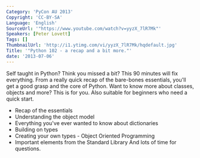 ```yaml
---
Category: 'PyCon AU 2013'
Copyright: 'CC-BY-SA'
Language: 'English'
SourceUrl: '"https://www.youtube.com/watch?v=yyzX_7lR7Mk"'
Speakers: [Peter Lovett]
Tags: []
ThumbnailUrl: 'http://i1.ytimg.com/vi/yyzX_7lR7Mk/hqdefault.jpg'
Title: '"Python 102 - a recap and a bit more."'
date: '2013-07-06'
---
```

Self taught in Python? Think you missed a bit? This 90 minutes will fix everything. From a really quick recap of the bare-bones essentials, you'll get a good grasp and the core of Python. Want to know more about classes, objects and more? This is for you. Also suitable for beginners who need a quick start.
* Recap of the essentials
* Understanding the object model
* Everything you've ever wanted to know about dictionaries
* Building on types
* Creating your own types - Object Oriented Programming
* Important elements from the Standard Library
And lots of time for questions.